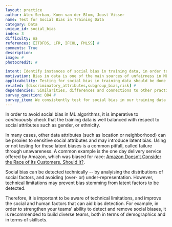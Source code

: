 ```yaml
---
layout: practice
author: Alex Serban, Koen van der Blom, Joost Visser
name: Test for Social Bias in Training Data
category: Data
unique_id: social_bias
index: 3
difficulty: na
references: [ITDFDS, LFR, IFCUL, FMLSS] #
comments: True
description:
image: #
photocredit: #

intent: Identify instances of social bias in training data, in order to counteract the effects of this bias in training and deployed models.
motivation: Bias in data is one of the main sources of unfairness in ML applications. Responsible use of ML requires that developers of ML applications counteract unfairness, starting with identifying the sources of bias. #
applicability: Testing for social bias in training data should be done whenever you process data containing personal information -- not only when your data has explicit fields for gender, ethnicity, etc, -- but also seemingly inocuous data such as location, name, or even hobbies might implicitly encode social traits.  #
related: [discriminatory_attributes,subgroup_bias,risk] #
dependencies: Similarities, differences and connections to other practices #
survey_question: Q84 #
survey_item: We consistently test for social bias in our training data (regarding e.g. gender or ethnicity).
---
```


In order to avoid social bias in ML algorithms, it is imperative to *continuously* check that the training data is well balanced with respect to social attributes such as gender, or ethnicity.

In many cases, other data attributes (such as location or neighborhood) can be proxies to sensitive social attributes and may introduce latent bias.
Using or not testing for these latent biases is a common pitfall, called failure through unawareness. A common example is the one day delivery service offered by Amazon, which was biased for race: [Amazon Doesn’t Consider the Race of Its Customers. Should It?](https://www.bloomberg.com/graphics/2016-amazon-same-day/).

Social bias can be detected technically -- by analyising the distributions of social factors, and avoiding (over- or) under-representation.
However, technical limitations may prevent bias stemming from latent factors to be detected.


Therefore, it is important to be aware of technical limitations, and improve the social and human factors that can aid bias detection.
For example, in order to strengthen your teams' ability to detect and remove social biases, it is recommended to build diverse teams, both in terms of demographics and in terms of skillsets.